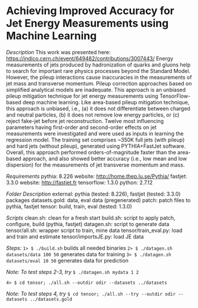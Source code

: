 # Achieving Improved Accuracy for Jet Energy Measurements using Machine Learning

*Description*
This work was presented here: https://indico.cern.ch/event/649482/contributions/3007443/
Energy measurements of jets produced by hadronization of quarks and gluons help to search for important rare physics processes beyond the Standard Model. However, the pileup interactions cause inaccuracies in the measurements of jet mass and transverse momentum. Pileup correction approaches based on simplified analytical models are inadequate. This approach is an unbiased pileup mitigation technique for jet energy measurements using TensorFlow-based deep machine learning. Like area-based pileup mitigation technique, this approach is unbiased, i.e., (a) it does not differentiate between charged and neutral particles, (b) it does not remove low energy particles, or (c) reject fake-jet before jet reconstruction. Twelve most influencing parameters having first-order and second-order effects on jet measurements were investigated and were used as inputs in learning the regression model. The training set comprises ~350K full jets (with pileup) and hard jets (without pileup), generated using PYTHIA+FastJet software. Overall, this approach performed orders-of-magnitude faster than the area-based approach, and also showed better accuracy (i.e., low mean and low dispersion) for the measurements of jet transverse momentum and mass.

*Requirements*
pythia:  8.226 website: http://home.thep.lu.se/Pythia/
fastjet: 3.3.0 website: http://fastjet.fr
tensorflow: 1.3.0
python: 2.7.12

*Folder Description*
external: pythia (tested: 8.226), fastjet (tested: 3.3.0) packages
datasets.gold: data, eval data (pregenerated)
patch: patch files to pythia, fastjet
tensor: build, train, eval (tested: 1.3.0)

*Scripts*
clean.sh: clean for a fresh start
build.sh: script to apply patch, configure, build (pythia, fastjet)
datagen.sh: script to generate data
tensor/all.sh: wrapper script to train, mine data
tensor/train_eval.py: load and train and estimate
tensor/importsJE.py: load JE data


*Steps:*
`1> $ ./build.sh` builds all needed binaries
`2> $ ./datagen.sh datasets/data 100 50` generates data for training
`3> $ ./datagen.sh datasets/eval 10 50` generates data for prediction

_Note: To test steps 2-3, try_
`$ ./datagen.sh mydata 1 2`

`4> $ cd tensor; ./all.sh --outdir odir --datasets ../datasets`

_Note: To test steps 4, try_
`$ cd tensor; ./all.sh --try --outdir odir --datasets ../datasets.gold`
